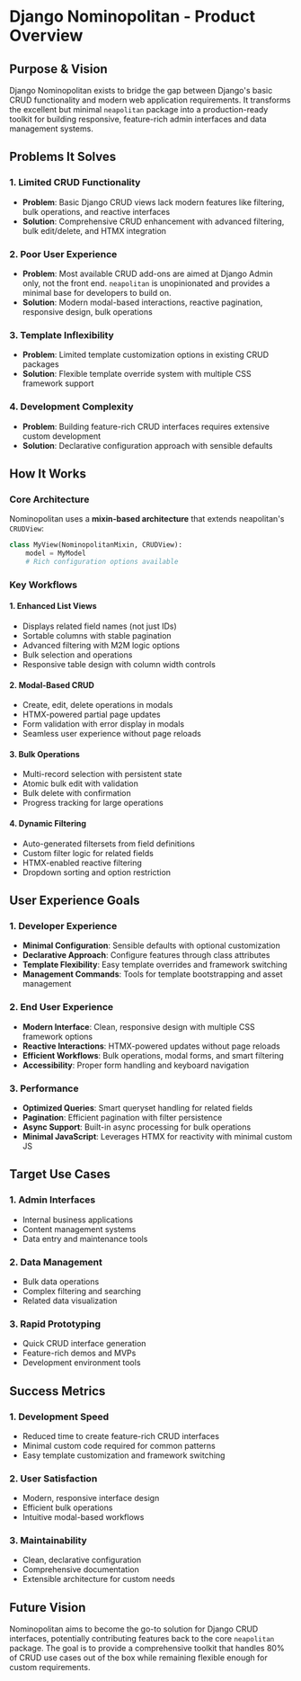 # Django Nominopolitan - Product Overview

## Purpose & Vision

Django Nominopolitan exists to bridge the gap between Django's basic CRUD functionality and modern web application requirements. It transforms the excellent but minimal `neapolitan` package into a production-ready toolkit for building responsive, feature-rich admin interfaces and data management systems.

## Problems It Solves

### 1. **Limited CRUD Functionality**
- **Problem**: Basic Django CRUD views lack modern features like filtering, bulk operations, and reactive interfaces
- **Solution**: Comprehensive CRUD enhancement with advanced filtering, bulk edit/delete, and HTMX integration

### 2. **Poor User Experience**
- **Problem**: Most available CRUD add-ons are aimed at Django Admin only, not the front end. `neapolitan` is unopinionated and provides a minimal base for developers to build on.
- **Solution**: Modern modal-based interactions, reactive pagination, responsive design, bulk operations

### 3. **Template Inflexibility**
- **Problem**: Limited template customization options in existing CRUD packages
- **Solution**: Flexible template override system with multiple CSS framework support

### 4. **Development Complexity**
- **Problem**: Building feature-rich CRUD interfaces requires extensive custom development
- **Solution**: Declarative configuration approach with sensible defaults

## How It Works

### Core Architecture
Nominopolitan uses a **mixin-based architecture** that extends neapolitan's `CRUDView`:

```python
class MyView(NominopolitanMixin, CRUDView):
    model = MyModel
    # Rich configuration options available
```

### Key Workflows

#### 1. **Enhanced List Views**
- Displays related field names (not just IDs)
- Sortable columns with stable pagination
- Advanced filtering with M2M logic options
- Bulk selection and operations
- Responsive table design with column width controls

#### 2. **Modal-Based CRUD**
- Create, edit, delete operations in modals
- HTMX-powered partial page updates
- Form validation with error display in modals
- Seamless user experience without page reloads

#### 3. **Bulk Operations**
- Multi-record selection with persistent state
- Atomic bulk edit with validation
- Bulk delete with confirmation
- Progress tracking for large operations

#### 4. **Dynamic Filtering**
- Auto-generated filtersets from field definitions
- Custom filter logic for related fields
- HTMX-enabled reactive filtering
- Dropdown sorting and option restriction

## User Experience Goals

### 1. **Developer Experience**
- **Minimal Configuration**: Sensible defaults with optional customization
- **Declarative Approach**: Configure features through class attributes
- **Template Flexibility**: Easy template overrides and framework switching
- **Management Commands**: Tools for template bootstrapping and asset management

### 2. **End User Experience**
- **Modern Interface**: Clean, responsive design with multiple CSS framework options
- **Reactive Interactions**: HTMX-powered updates without page reloads
- **Efficient Workflows**: Bulk operations, modal forms, and smart filtering
- **Accessibility**: Proper form handling and keyboard navigation

### 3. **Performance**
- **Optimized Queries**: Smart queryset handling for related fields
- **Pagination**: Efficient pagination with filter persistence
- **Async Support**: Built-in async processing for bulk operations
- **Minimal JavaScript**: Leverages HTMX for reactivity with minimal custom JS

## Target Use Cases

### 1. **Admin Interfaces**
- Internal business applications
- Content management systems
- Data entry and maintenance tools

### 2. **Data Management**
- Bulk data operations
- Complex filtering and searching
- Related data visualization

### 3. **Rapid Prototyping**
- Quick CRUD interface generation
- Feature-rich demos and MVPs
- Development environment tools

## Success Metrics

### 1. **Development Speed**
- Reduced time to create feature-rich CRUD interfaces
- Minimal custom code required for common patterns
- Easy template customization and framework switching

### 2. **User Satisfaction**
- Modern, responsive interface design
- Efficient bulk operations
- Intuitive modal-based workflows

### 3. **Maintainability**
- Clean, declarative configuration
- Comprehensive documentation
- Extensible architecture for custom needs

## Future Vision

Nominopolitan aims to become the go-to solution for Django CRUD interfaces, potentially contributing features back to the core `neapolitan` package. The goal is to provide a comprehensive toolkit that handles 80% of CRUD use cases out of the box while remaining flexible enough for custom requirements.